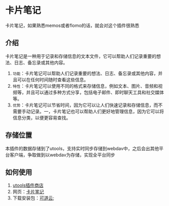 # 卡片笔记

卡片笔记，如果熟悉memos或者flomo的话，就会对这个插件很熟悉

## 介绍

卡片笔记是一种用于记录和存储信息的文本文件，它可以帮助人们记录重要的想法、日志、备忘录或其他内容。

1. `功能`：卡片笔记可以帮助人们记录重要的想法、日志、备忘录或其他内容，并且可以在任何时间随时查看这些信息。
2. `特性`：卡片笔记可以使用不同的格式来存储信息，例如文本、图片、音频和视频等，并且可以通过多种方式分享，包括电子邮件、即时聊天工具和社交媒体等。
3. `优势`：卡片笔记可以节省时间，因为它可以让人们快速记录和存储信息，而不需要手动记录。一，卡片笔记也可以帮助人们更好地管理信息，因为它可以将信息分类，以便更容易查找。

## 存储位置

本插件的数据存储到了utools，支持实时同步存储到webdav中，之后会出其他平台客户端，争取做到以webdav为存储，实现全平台同步

## 如何使用

1. [utools插件商店](https://u.tools/plugins/detail/卡片笔记/)
2. 网页：[卡片笔记](https://blog.esion.xyz/apps/card-note)
3. 下载安装包：[可道云](http://disk.esion.xyz/#s/-J-4X6rA);
